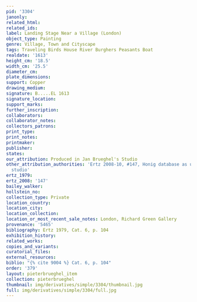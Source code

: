 ```yaml
---
pid: '3304'
janonly: 
related_html: 
related_ids: 
label: Landing Stage Near a Village (London)
object_type: Painting
genre: Village, Town and Cityscape
tags: Traveling Birds House River Burghers Peasants Boat
realdate: '1613'
height_cm: '18.5'
width_cm: '25.5'
diameter_cm: 
plate_dimensions: 
support: Copper
drawing_medium: 
signature: B.....EL 1613
signature_location: 
support_marks: 
further_inscription: 
collaborators: 
collaborator_notes: 
collectors_patrons: 
print_type: 
print_notes: 
printmaker: 
publisher: 
states: 
our_attribution: Produced in Jan Brueghel's Studio
other_attribution_authorities: 'Ertz 2008-10, #147, Honig database as uncertain, possibly
  studio'
ertz_1979: 
ertz_2008: '147'
bailey_walker: 
hollstein_no: 
collection_type: Private
location_country: 
location_city: 
location_collection: 
location_or_most_recent_sale_notes: London, Richard Green Gallery
provenance: '5465'
bibliography: Ertz 1979, Cat. 6, p. 104
exhibition_history: 
related_works: 
copies_and_variants: 
curatorial_files: 
external_resources: 
biblio: "{% cite 9004 %} Cat. 6, p. 104"
order: '379'
layout: pieterbrueghel_item
collection: pieterbrueghel
thumbnail: img/derivatives/simple/3304/thumbnail.jpg
full: img/derivatives/simple/3304/full.jpg
---
```

